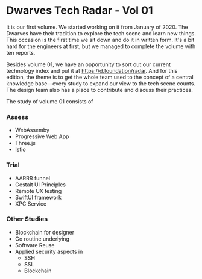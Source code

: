 # Dwarves Tech Radar - Vol 01

It is our first volume. We started working on it from January of 2020. The Dwarves have their tradition to explore the tech scene and learn new things. This occasion is the first time we sit down and do it in written form. It's a bit hard for the engineers at first, but we managed to complete the volume with ten reports.

Besides volume 01, we have an opportunity to sort out our current technology index and put it at <https://d.foundation/radar>. And for this edition, the theme is to get the whole team used to the concept of a central knowledge base—every study to expand our view to the tech scene counts. The design team also has a place to contribute and discuss their practices.

The study of volume 01 consists of

### Assess

- WebAssemby
- Progressive Web App
- Three.js
- Istio

### Trial

- AARRR funnel
- Gestalt UI Principles
- Remote UX testing
- SwiftUI framework
- XPC Service

### Other Studies

- Blockchain for designer
- Go routine underlying
- Software Reuse
- Applied security aspects in
  - SSH
  - SSL
  - Blockchain
